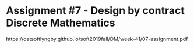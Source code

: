 <h1>Assignment #7 - Design by contract
Discrete Mathematics</h1>

<p>https://datsoftlyngby.github.io/soft2019fall/DM/week-41/07-assignment.pdf</p>